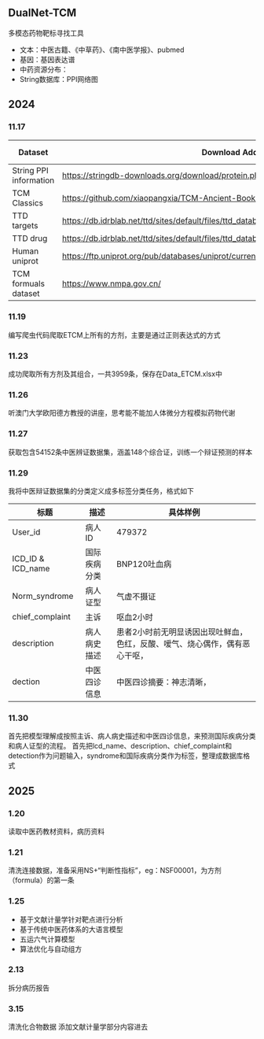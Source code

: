## DualNet-TCM

多模态药物靶标寻找工具

- 文本：中医古籍、《中草药》、《南中医学报》、pubmed
- 基因：基因表达谱
- 中药资源分布：
- String数据库：PPI网络图

## 2024

### 11.17 

| Dataset                | Download Address                                                                          | Update Time |
|------------------------|-------------------------------------------------------------------------------------------|-------------|
| String PPI information | https://stringdb-downloads.org/download/protein.physical.links.v12.0.txt.gz               | 2024.11.17  |        
| TCM Classics           | https://github.com/xiaopangxia/TCM-Ancient-Books.git                                      | 2021.5.6    |
| TTD targets            | https://db.idrblab.net/ttd/sites/default/files/ttd_database/P1-01-TTD_target_download.txt | 2024.01.10  |
| TTD drug               | https://db.idrblab.net/ttd/sites/default/files/ttd_database/P1-02-TTD_drug_download.txt   | 2024.01.10  |
| Human uniprot          |https://ftp.uniprot.org/pub/databases/uniprot/current_release/knowledgebase/pan_proteomes/| 2024.10.2   |
| TCM formuals dataset   |https://www.nmpa.gov.cn/| 2024.10.2   |

### 11.19

编写爬虫代码爬取ETCM上所有的方剂，主要是通过正则表达式的方式

### 11.23

成功爬取所有方剂及其组合，一共3959条，保存在Data_ETCM.xlsx中


### 11.26

听澳门大学欧阳德方教授的讲座，思考能不能加人体微分方程模拟药物代谢

### 11.27

获取包含54152条中医辨证数据集，涵盖148个综合证，训练一个辩证预测的样本

### 11.29

我将中医辩证数据集的分类定义成多标签分类任务，格式如下

| 标题                |描述| 具体样例           |
|-------------------|---|----------------|
| User_id           |病人ID| 479372         |
| ICD_ID & ICD_name |国际疾病分类| BNP120吐血病      |
| Norm_syndrome     |病人证型| 气虚不摄证          |
| chief_complaint   |主诉| 呕血2小时          |
| description       |病人病史描述| 患者2小时前无明显诱因出现吐鲜血，色红，反酸、嗳气、烧心偶作，偶有恶心干呕， |
| dection           |中医四诊信息|中医四诊摘要：神志清晰，|

### 11.30

首先把模型理解成按照主诉、病人病史描述和中医四诊信息，来预测国际疾病分类和病人证型的流程。
首先把lcd_name、description、chief_complaint和detection作为问题输入，syndrome和国际疾病分类作为标签，整理成数据库格式

## 2025

### 1.20

读取中医药教材资料，病历资料

### 1.21

清洗连接数据，准备采用NS+“判断性指标”，eg：NSF00001，为方剂（formula）的第一条

### 1.25

- 基于文献计量学针对靶点进行分析
- 基于传统中医药体系的大语言模型
- 五运六气计算模型
- 算法优化与自动组方

### 2.13

拆分病历报告

### 3.15

清洗化合物数据
添加文献计量学部分内容进去